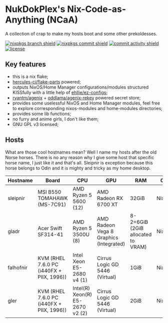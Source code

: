 # NukDokPlex's Nix-Code-as-Anything (NCaA)

A collection of crap to make my hosts boot and some other prekoldesses.

[![nixpkgs branch shield](https://img.shields.io/badge/dynamic/json?url=https%3A%2F%2Fgithub.com%2Fnukdokplex%2Fncaa%2Fraw%2Frefs%2Fheads%2Fmaster%2Fflake.lock&query=%24.nodes.nixpkgs.original.ref&style=flat-square&logo=nixos&logoColor=%235277C3&label=nixpkgs%20branch&labelColor=white&color=%235277C3)](https://github.com/nukdokplex/ncaa/blob/master/flake.lock)
[![nixpkgs commit shield](https://img.shields.io/badge/dynamic/json?url=https%3A%2F%2Fgithub.com%2Fnukdokplex%2Fncaa%2Fraw%2Frefs%2Fheads%2Fmaster%2Fflake.lock&query=%24.nodes.nixpkgs.locked.rev&style=flat-square&logo=nixos&logoColor=%235277C3&label=nixpkgs%20commit&labelColor=white&color=%235277C3)](https://github.com/nukdokplex/ncaa/blob/master/flake.lock)
[![commit activity shield](https://img.shields.io/github/commit-activity/m/nukdokplex/ncaa?style=flat-square&logo=git&logoColor=%23F05032&label=commit%20activity&labelColor=white&color=%23F05032)](https://github.com/nukdokplex/ncaa/commits)
[![license](https://img.shields.io/github/license/nukdokplex/ncaa?style=flat-square&logo=spdx&logoColor=%234398CC&label=license&labelColor=white&color=%234398CC)](https://github.com/nukdokplex/ncaa/raw/refs/heads/master/LICENSE)

## Key features

 - this is a nix flake;
 - [hercules-ci/flake-parts](https://github.com/hercules-ci/flake-parts) powered;
 - outputs NixOS/Home Manager configurations/modules structured KISSfully with a little help of [ehllie/ez-configs](https://github.com/ehllie/ez-configs);
 - [ryantm/agenix](https://github.com/ryantm/agenix) + [oddlama/agenix-rekey](https://github.com/oddlama/agenix-rekey) powered secret store;
 - provides some uselessful NixOS and Home Manager modules, feel free to explore corresponding nixos-modules and home-modules directories;
 - provides some lib functions;
 - no furry and anime girls, I don't like them;
 - GNU GPL v3 licensed;

## Hosts

What are those cool hostnames mean? Well I name my hosts after the old Norse horses. There is no any reason why I give some host that specific horse name, I just like it and that's all. Sleipnir is exception because this horse belongs to Odin and it is mighty and tricky as my home desktop.

| Hostname | Board | CPU | GPU | RAM | OS | Purpose |
|-|-|-|-|-|-|-|
| sleipnir | MSI B550 TOMAHAWK (MS-7C91) | AMD Ryzen 5 5600 (12) | AMD Radeon RX 6700 XT | 32GiB | NixOS | Desktop |
| gladr | Acer Swift SF314-41 | AMD Ryzen 5 3500U (8) | AMD Radeon Vega 8 Graphics (Integrated) | 8-2=6GiB (2GiB allocated to VRAM) | NixOS | Laptop |
| falhofnir | KVM (RHEL 7.6.0 PC (i440FX + PIIX, 1996)) | Intel Xeon E5-2680 v4 (1) | Cirrus Logic GD 5446 (Virtual) | 1GiB | NixOS | Proxy server (AmneziaWG, sing-box) |
| gler | KVM (RHEL 7.6.0 PC (i440FX + PIIX, 1996)) | Intel(R) Xeon(R) E5-2670 v2 (2) | Cirrus Logic GD 5446 (Virtual) | 2GiB | NixOS | Mailserver (using [simple-nixos-mailserver](https://gitlab.com/simple-nixos-mailserver/nixos-mailserver)) |
